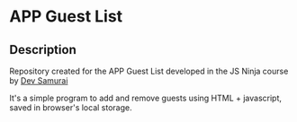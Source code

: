 # APP Guest List

## Description

Repository created for the APP Guest List developed in the JS Ninja course by [Dev Samurai](https://devsamurai.com.br/)

It's a simple program to add and remove guests using HTML + javascript, saved in browser's local storage.